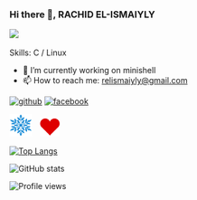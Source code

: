 ### Hi there 👋, RACHID EL-ISMAIYLY
![](https://cdn.dribbble.com/users/1162077/screenshots/3848914/programmer.gif)


Skills: C / Linux

- 🔭 I’m currently working on minishell
- 📫 How to reach me: relismaiyly@gmail.com 


[<img src='https://cdn.jsdelivr.net/npm/simple-icons@3.0.1/icons/github.svg' alt='github' height='40'>](https://github.com/rel-isma)  [<img src='https://cdn.jsdelivr.net/npm/simple-icons@3.0.1/icons/facebook.svg' alt='facebook' height='40'>](https://www.facebook.com/https://www.facebook.com/relismaiyly/)  

<a href='https://archiveprogram.github.com/'><img src='https://raw.githubusercontent.com/acervenky/animated-github-badges/master/assets/acbadge.gif' width='40' height='40'></a> <a href='https://docs.github.com/en/github/supporting-the-open-source-community-with-github-sponsors'><img src='https://raw.githubusercontent.com/acervenky/animated-github-badges/master/assets/sponsorbadge.gif' width='35' height='35'></a> 

[![Top Langs](https://github-readme-stats.vercel.app/api/top-langs/?username=rel-isma)](https://github.com/anuraghazra/github-readme-stats)

![GitHub stats](https://github-readme-stats.vercel.app/api?username=rel-isma&show_icons=true&count_private=true)  

![Profile views](https://gpvc.arturio.dev/rel-isma)  
